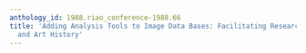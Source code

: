 ```yaml
---
anthology_id: 1988.riao_conference-1988.66
title: 'Adding Analysis Tools to Image Data Bases: Facilitating Research in Geography
  and Art History'
---
```

